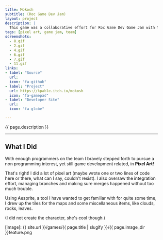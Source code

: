 ```yaml
---
title: Mokosh
subtitle: (Roc Game Dev Jam)
layout: project
description: |
  This game was a collaborative effort for Roc Game Dev Game Jam with the theme of "Growth" in which you play as Mokosh, Guardian Spirit of Nature in a nature themed platformer.  
tags: [pixel art, game jam, team]
screenshots:
  - 8.gif
  - 2.gif
  - 4.gif
  - 6.gif
  - 7.gif
  - 11.gif
links:
- label: "Source"
  url: 
  icon: "fa-github"
- label: "Project"
  url: https://kpable.itch.io/mokosh
  icon: "fa-gamepad"
- label: "Developer Site"
  url: 
  icon: "fa-globe"

---
```


<!-- Description -->
{{ page.description }}

---

## What I Did

With enough programmers on the team I bravely stepped forth to pursue a non programming interest, yet still game development related, in **Pixel Art!**

That's right! I did a lot of pixel art (maybe wrote one or two lines of code here or there, what can I say, couldn't resist). I also oversaw the integration effort, managing branches and making sure merges happened without too much trouble. 

Using Aesprite, a tool I have wanted to get familiar with for quite some time, I drew up the tiles for the maps and some miscellaneous items, like clouds, rocks, leaves. 

(I did not create the character, she's cool though.)

<!-- ![Image] [image]{:class="image fit"} -->

[image]: {{ site.url }}/games/{{ page.title | slugify }}/{{ page.image_dir }}feature.png
